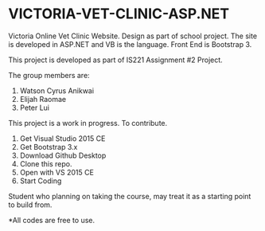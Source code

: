 # VICTORIA-VET-CLINIC-ASP.NET
Victoria Online Vet Clinic Website. Design as part of school project. The site is developed in ASP.NET and VB is the language. Front End is Bootstrap 3.

This project is developed as part of IS221 Assignment #2 Project.

The group members are:

1. Watson Cyrus Anikwai
2. Elijah Raomae
3. Peter Lui

This project is a work in progress. To contribute.

1. Get Visual Studio 2015 CE
2. Get Bootstrap 3.x
3. Download Github Desktop
4. Clone this repo.
5. Open with VS 2015 CE
6. Start Coding

Student who planning on taking the course, may treat it as a starting point to build from.

*All codes are free to use.

